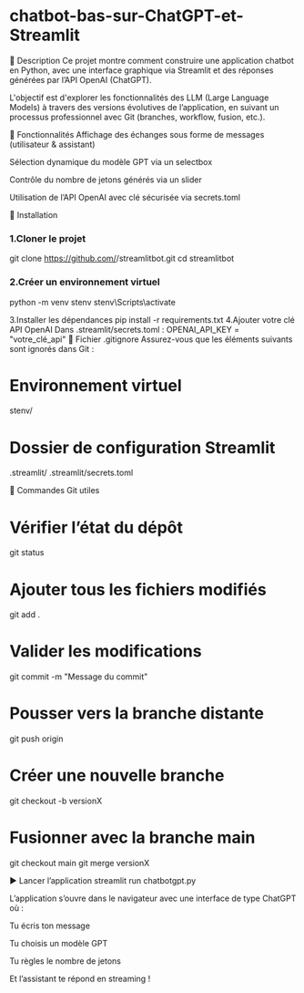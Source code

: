 # chatbot-bas-sur-ChatGPT-et-Streamlit
🧠 Description
Ce projet montre comment construire une application chatbot en Python, avec une interface graphique via Streamlit et des réponses générées par l’API OpenAI (ChatGPT).

L'objectif est d'explorer les fonctionnalités des LLM (Large Language Models) à travers des versions évolutives de l’application, en suivant un processus professionnel avec Git (branches, workflow, fusion, etc.).

🚀 Fonctionnalités
Affichage des échanges sous forme de messages (utilisateur & assistant)

Sélection dynamique du modèle GPT via un selectbox

Contrôle du nombre de jetons générés via un slider

Utilisation de l’API OpenAI avec clé sécurisée via secrets.toml

🔧 Installation
### 1.Cloner le projet

git clone https://github.com/<ton-utilisateur>/streamlitbot.git
cd streamlitbot

### 2.Créer un environnement virtuel
python -m venv stenv
stenv\Scripts\activate 

3.Installer les dépendances
pip install -r requirements.txt
4.Ajouter votre clé API OpenAI Dans .streamlit/secrets.toml :
OPENAI_API_KEY = "votre_clé_api"
🧾 Fichier .gitignore
Assurez-vous que les éléments suivants sont ignorés dans Git :

# Environnement virtuel
stenv/

# Dossier de configuration Streamlit
.streamlit/
.streamlit/secrets.toml

📌 Commandes Git utiles

# Vérifier l’état du dépôt
git status

# Ajouter tous les fichiers modifiés
git add .

# Valider les modifications
git commit -m "Message du commit"

# Pousser vers la branche distante
git push origin <nom-de-la-branche>

# Créer une nouvelle branche
git checkout -b versionX

# Fusionner avec la branche main
git checkout main
git merge versionX

▶️ Lancer l’application
streamlit run chatbotgpt.py


L’application s’ouvre dans le navigateur avec une interface de type ChatGPT où :

Tu écris ton message

Tu choisis un modèle GPT

Tu règles le nombre de jetons

Et l’assistant te répond en streaming !
